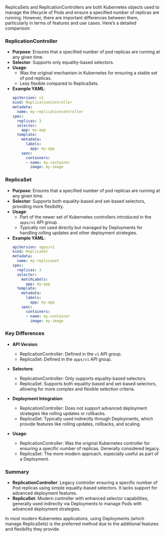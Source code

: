 ReplicaSets and ReplicationControllers are both Kubernetes objects used to manage the lifecycle of Pods and ensure a specified number of replicas are running. However, there are important differences between them, particularly in terms of features and use cases. Here’s a detailed comparison:

### ReplicationController

- **Purpose**: Ensures that a specified number of pod replicas are running at any given time.
- **Selector**: Supports only equality-based selectors.
- **Usage**: 
  - Was the original mechanism in Kubernetes for ensuring a stable set of pod replicas.
  - Less flexible compared to ReplicaSets.
- **Example YAML**:
  ```yaml
  apiVersion: v1
  kind: ReplicationController
  metadata:
    name: my-replicationcontroller
  spec:
    replicas: 3
    selector:
      app: my-app
    template:
      metadata:
        labels:
          app: my-app
      spec:
        containers:
        - name: my-container
          image: my-image
  ```

### ReplicaSet

- **Purpose**: Ensures that a specified number of pod replicas are running at any given time.
- **Selector**: Supports both equality-based and set-based selectors, providing more flexibility.
- **Usage**:
  - Part of the newer set of Kubernetes controllers introduced in the `apps/v1` API group.
  - Typically not used directly but managed by Deployments for handling rolling updates and other deployment strategies.
- **Example YAML**:
  ```yaml
  apiVersion: apps/v1
  kind: ReplicaSet
  metadata:
    name: my-replicaset
  spec:
    replicas: 3
    selector:
      matchLabels:
        app: my-app
    template:
      metadata:
        labels:
          app: my-app
      spec:
        containers:
        - name: my-container
          image: my-image
  ```

### Key Differences

- **API Version**:
  - ReplicationController: Defined in the `v1` API group.
  - ReplicaSet: Defined in the `apps/v1` API group.

- **Selectors**:
  - ReplicationController: Only supports equality-based selectors.
  - ReplicaSet: Supports both equality-based and set-based selectors, allowing for more complex and flexible selection criteria.

- **Deployment Integration**:
  - ReplicationController: Does not support advanced deployment strategies like rolling updates or rollbacks.
  - ReplicaSet: Typically used indirectly through Deployments, which provide features like rolling updates, rollbacks, and scaling.

- **Usage**:
  - ReplicationController: Was the original Kubernetes controller for ensuring a specific number of replicas. Generally considered legacy.
  - ReplicaSet: The more modern approach, especially useful as part of a Deployment.

### Summary

- **ReplicationController**: Legacy controller ensuring a specific number of Pod replicas using simple equality-based selectors. It lacks support for advanced deployment features.
- **ReplicaSet**: Modern controller with enhanced selector capabilities, generally used indirectly via Deployments to manage Pods with advanced deployment strategies.

In most modern Kubernetes applications, using Deployments (which manage ReplicaSets) is the preferred method due to the additional features and flexibility they provide.
